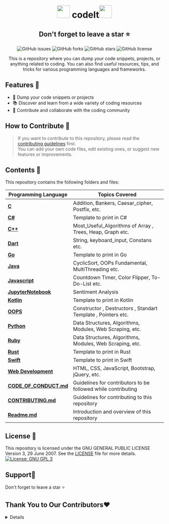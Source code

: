 <h1 align="center">
  <img src="https://octodex.github.com/images/original.png" width="40" /> codeIt<img src="https://octodex.github.com/images/original.png" width="40" />
</h1>

<div align="center">
    
  <h2>Don't forget to leave a star ⭐️</h2>

  ![GitHub issues](https://img.shields.io/github/issues/tenzopy/codeIt)
  ![GitHub forks](https://img.shields.io/github/forks/tenzopy/codeIt)
  ![GitHub stars](https://img.shields.io/github/stars/tenzopy/codeIt)
  ![GitHub license](https://img.shields.io/github/license/tenzopy/codeIt)

  <p>This is a repository where you can dump your code snippets, projects, or anything related to coding. You can also find useful resources, tips, and tricks for various programming languages and frameworks.</p>
</div>

## Features 💪

- 📁 Dump your code snippets or projects
- 📚 Discover and learn from a wide variety of coding resources
- 🌟 Contribute and collaborate with the coding community

## How to Contribute 📄

> If you want to contribute to this repository, please read the [contributing guidelines](https://github.com/tenzopy/codeIt/blob/main/CONTRIBUTING.md) first. <br>
> You can add your own code files, edit existing ones, or suggest new features or improvements.

## Contents 📖

This repository contains the following folders and files:

| Programming Language | Topics Covered |
|----------------------|----------------|
| **[C](c)** | Addition, Bankers, Caesar_cipher, Postfix, etc. |
| **[C#](c#)** | Template to print in C# |
| **[C++](cpp)** | Most_Useful_Algorithms of Array , Trees, Heap, Graph etc. |
| **[Dart](dart)** | String, keyboard_input, Constans etc. |
| **[Go](go)** | Template to print in Go |
| **[Java](java)** | CyclicSort, OOPs Fundamental, MultiThreading etc. |
| **[Javascript](javascript)** | Countdown Timer, Color Flipper, To-Do-List etc. |
| **[JupyterNotebook](jupyterNotebook)** | Sentiment Analysis |
| **[Kotlin](kotlin)** | Template to print in Kotlin |
| **[OOPS](oopsConcepts)** | Constructor , Destructors , Standart Template , Pointers etc.|
| **[Python](python)** | Data Structures, Algorithms, Modules, Web Scraping, etc. |
| **[Ruby](ruby)** | Data Structures, Algorithms, Modules, Web Scraping, etc. |
| **[Rust](rust)** | Template to print in Rust |
| **[Swift](swift)** | Template to print in Swift |
| **[Web Development](web)** | HTML, CSS, JavaScript, Bootstrap, jQuery, etc. |
| **[CODE_OF_CONDUCT.md](CODE_OF_CONDUCT.md)** | Guidelines for contributors to be followed while contributing |
| **[CONTRIBUTING.md](CONTRIBUTING.md)** | Guidelines for contributing to this repository |
| **[Readme.md](README.md)** | Introduction and overview of this repository |



## License 🪪

This repository is licensed under the  GNU GENERAL PUBLIC LICENSE Version 3, 29 June 2007. See the [LICENSE](https://github.com/tenzopy/codeIt/blob/main/LICENSE) file for more details.
[![License: GNU GPL 3](https://img.shields.io/github/license/tenzopy/codeIt)](https://github.com/tenzopy/codeIt/blob/main/LICENSE)

## Support🙏

Don't forget to leave a star ⭐️


## Thank You to Our Contributors❤️
<details>
<Link href="https://github.com/tenzopy/codeIt/graphs/contributors">
  <img src="https://contrib.rocks/image?repo=tenzopy/codeIt" />
<Link/>
</details>
